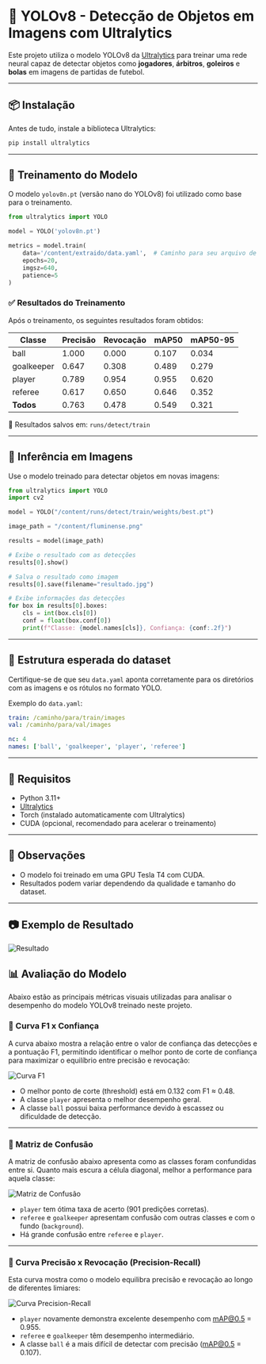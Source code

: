 # 🧠 YOLOv8 - Detecção de Objetos em Imagens com Ultralytics

Este projeto utiliza o modelo YOLOv8 da [Ultralytics](https://github.com/ultralytics/ultralytics) para treinar uma rede neural capaz de detectar objetos como **jogadores**, **árbitros**, **goleiros** e **bolas** em imagens de partidas de futebol.

---

## 📦 Instalação

Antes de tudo, instale a biblioteca Ultralytics:

```bash
pip install ultralytics
```

---

## 🧠 Treinamento do Modelo

O modelo `yolov8n.pt` (versão nano do YOLOv8) foi utilizado como base para o treinamento.

```python
from ultralytics import YOLO

model = YOLO('yolov8n.pt')

metrics = model.train(
    data='/content/extraido/data.yaml',  # Caminho para seu arquivo de configuração de dados
    epochs=20,
    imgsz=640,
    patience=5
)
```

### ✅ Resultados do Treinamento

Após o treinamento, os seguintes resultados foram obtidos:

| Classe      | Precisão | Revocação | mAP50 | mAP50-95 |
|-------------|----------|-----------|-------|----------|
| ball        | 1.000    | 0.000     | 0.107 | 0.034    |
| goalkeeper  | 0.647    | 0.308     | 0.489 | 0.279    |
| player      | 0.789    | 0.954     | 0.955 | 0.620    |
| referee     | 0.617    | 0.650     | 0.646 | 0.352    |
| **Todos**   | 0.763    | 0.478     | 0.549 | 0.321    |

📂 Resultados salvos em: `runs/detect/train`

---

## 📸 Inferência em Imagens

Use o modelo treinado para detectar objetos em novas imagens:

```python
from ultralytics import YOLO
import cv2

model = YOLO("/content/runs/detect/train/weights/best.pt")

image_path = "/content/fluminense.png"

results = model(image_path)

# Exibe o resultado com as detecções
results[0].show()

# Salva o resultado como imagem
results[0].save(filename="resultado.jpg")

# Exibe informações das detecções
for box in results[0].boxes:
    cls = int(box.cls[0])
    conf = float(box.conf[0])
    print(f"Classe: {model.names[cls]}, Confiança: {conf:.2f}")
```

---

## 📁 Estrutura esperada do dataset

Certifique-se de que seu `data.yaml` aponta corretamente para os diretórios com as imagens e os rótulos no formato YOLO.

Exemplo do `data.yaml`:

```yaml
train: /caminho/para/train/images
val: /caminho/para/val/images

nc: 4
names: ['ball', 'goalkeeper', 'player', 'referee']
```

---

## 🚀 Requisitos

- Python 3.11+
- [Ultralytics](https://github.com/ultralytics/ultralytics)
- Torch (instalado automaticamente com Ultralytics)
- CUDA (opcional, recomendado para acelerar o treinamento)

---

## 📌 Observações

- O modelo foi treinado em uma GPU Tesla T4 com CUDA.
- Resultados podem variar dependendo da qualidade e tamanho do dataset.

---

## 📷 Exemplo de Resultado

![Resultado](resultado.png)

## 📊 Avaliação do Modelo

Abaixo estão as principais métricas visuais utilizadas para analisar o desempenho do modelo YOLOv8 treinado neste projeto.

### 🔵 Curva F1 x Confiança

A curva abaixo mostra a relação entre o valor de confiança das detecções e a pontuação F1, permitindo identificar o melhor ponto de corte de confiança para maximizar o equilíbrio entre precisão e revocação:

![Curva F1](F1_curve.png)

- O melhor ponto de corte (threshold) está em 0.132 com F1 ≈ 0.48.
- A classe `player` apresenta o melhor desempenho geral.
- A classe `ball` possui baixa performance devido à escassez ou dificuldade de detecção.

---

### 🔵 Matriz de Confusão

A matriz de confusão abaixo apresenta como as classes foram confundidas entre si. Quanto mais escura a célula diagonal, melhor a performance para aquela classe:

![Matriz de Confusão](confusion_matrix.png)

- `player` tem ótima taxa de acerto (901 predições corretas).
- `referee` e `goalkeeper` apresentam confusão com outras classes e com o fundo (`background`).
- Há grande confusão entre `referee` e `player`.

---

### 🔵 Curva Precisão x Revocação (Precision-Recall)

Esta curva mostra como o modelo equilibra precisão e revocação ao longo de diferentes limiares:

![Curva Precision-Recall](PR_Curve.png)

- `player` novamente demonstra excelente desempenho com mAP@0.5 = 0.955.
- `referee` e `goalkeeper` têm desempenho intermediário.
- A classe `ball` é a mais difícil de detectar com precisão (mAP@0.5 = 0.107).

